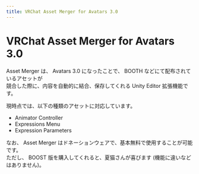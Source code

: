 ```yaml
---
title: VRChat Asset Merger for Avatars 3.0
---
```


# VRChat Asset Merger for Avatars 3.0

Asset Merger は、 Avatars 3.0 になったことで、 BOOTH などにて配布されているアセットが  
競合した際に、内容を自動的に結合、保存してくれる Unity Editor 拡張機能です。

現時点では、以下の種類のアセットに対応しています。

-   Animator Controller
-   Expressions Menu
-   Expression Parameters

なお、 Asset Merger はドネーションウェアで、基本無料で使用することが可能です。  
ただし、 BOOST 版を購入してくれると、夏猫さんが喜びます (機能に違いなどはありません)。
